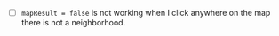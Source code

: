 - [ ] `mapResult = false` is not working when I click anywhere on the map there is not a neighborhood.